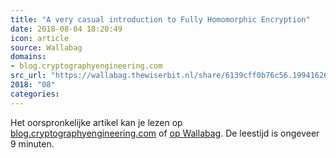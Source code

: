 ```yaml
---
title: "A very casual introduction to Fully Homomorphic Encryption"
date: 2018-08-04 18:20:49
icon: article
source: Wallabag
domains:
- blog.cryptographyengineering.com
src_url: "https://wallabag.thewiserbit.nl/share/6139cff0b76c56.19941626"
2018: "08"
categories:
---
```

Het oorspronkelijke artikel kan je lezen op [blog.cryptographyengineering.com](https://blog.cryptographyengineering.com/2012/01/02/very-casual-introduction-to-fully/) of [op Wallabag](https://wallabag.thewiserbit.nl/share/6139cff0b76c56.19941626). De leestijd is ongeveer 9 minuten.